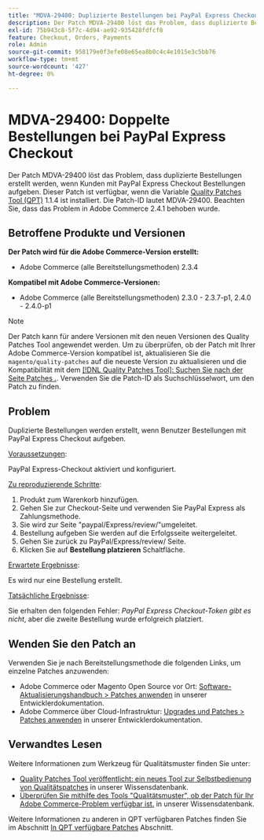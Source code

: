 ```yaml
---
title: "MDVA-29400: Duplizierte Bestellungen bei PayPal Express Checkout"
description: Der Patch MDVA-29400 löst das Problem, dass duplizierte Bestellungen erstellt werden, wenn Kunden mit PayPal Express Checkout Bestellungen aufgeben. Dieser Patch ist verfügbar, wenn das [Quality Patches Tool (QPT)](/help/announcements/adobe-commerce-announcements/magento-quality-patches-released-new-tool-to-self-serve-quality-patches.md) 1.1.4 installiert ist. Die Patch-ID lautet MDVA-29400. Beachten Sie, dass das Problem in Adobe Commerce 2.4.1 behoben wurde.
exl-id: 75b943c8-5f7c-4d94-ae92-935428fdfcf8
feature: Checkout, Orders, Payments
role: Admin
source-git-commit: 958179e0f3efe08e65ea8b0c4c4e1015e3c5bb76
workflow-type: tm+mt
source-wordcount: '427'
ht-degree: 0%

---
```


# MDVA-29400: Doppelte Bestellungen bei PayPal Express Checkout

Der Patch MDVA-29400 löst das Problem, dass duplizierte Bestellungen erstellt werden, wenn Kunden mit PayPal Express Checkout Bestellungen aufgeben. Dieser Patch ist verfügbar, wenn die Variable [Quality Patches Tool (QPT)](/help/announcements/adobe-commerce-announcements/magento-quality-patches-released-new-tool-to-self-serve-quality-patches.md) 1.1.4 ist installiert. Die Patch-ID lautet MDVA-29400. Beachten Sie, dass das Problem in Adobe Commerce 2.4.1 behoben wurde.

## Betroffene Produkte und Versionen

**Der Patch wird für die Adobe Commerce-Version erstellt:**

* Adobe Commerce (alle Bereitstellungsmethoden) 2.3.4

**Kompatibel mit Adobe Commerce-Versionen:**

* Adobe Commerce (alle Bereitstellungsmethoden) 2.3.0 - 2.3.7-p1, 2.4.0 - 2.4.0-p1

>[!NOTE]
>
>Der Patch kann für andere Versionen mit den neuen Versionen des Quality Patches Tool angewendet werden. Um zu überprüfen, ob der Patch mit Ihrer Adobe Commerce-Version kompatibel ist, aktualisieren Sie die `magento/quality-patches` auf die neueste Version zu aktualisieren und die Kompatibilität mit dem [[!DNL Quality Patches Tool]: Suchen Sie nach der Seite Patches .](https://devdocs.magento.com/quality-patches/tool.html#patch-grid). Verwenden Sie die Patch-ID als Suchschlüsselwort, um den Patch zu finden.

## Problem

Duplizierte Bestellungen werden erstellt, wenn Benutzer Bestellungen mit PayPal Express Checkout aufgeben.

<u>Voraussetzungen</u>:

PayPal Express-Checkout aktiviert und konfiguriert.

<u>Zu reproduzierende Schritte</u>:

1. Produkt zum Warenkorb hinzufügen.
1. Gehen Sie zur Checkout-Seite und verwenden Sie PayPal Express als Zahlungsmethode.
1. Sie wird zur Seite &quot;paypal/Express/review/&quot;umgeleitet.
1. Bestellung aufgeben Sie werden auf die Erfolgsseite weitergeleitet.
1. Gehen Sie zurück zu PayPal/Express/review/ Seite.
1. Klicken Sie auf **Bestellung platzieren** Schaltfläche.

<u>Erwartete Ergebnisse</u>:

Es wird nur eine Bestellung erstellt.

<u>Tatsächliche Ergebnisse</u>:

Sie erhalten den folgenden Fehler: *PayPal Express Checkout-Token gibt es nicht*, aber die zweite Bestellung wurde erfolgreich platziert.

## Wenden Sie den Patch an

Verwenden Sie je nach Bereitstellungsmethode die folgenden Links, um einzelne Patches anzuwenden:

* Adobe Commerce oder Magento Open Source vor Ort: [Software-Aktualisierungshandbuch > Patches anwenden](https://devdocs.magento.com/guides/v2.4/comp-mgr/patching/mqp.html) in unserer Entwicklerdokumentation.
* Adobe Commerce über Cloud-Infrastruktur: [Upgrades und Patches > Patches anwenden](https://devdocs.magento.com/cloud/project/project-patch.html) in unserer Entwicklerdokumentation.

## Verwandtes Lesen

Weitere Informationen zum Werkzeug für Qualitätsmuster finden Sie unter:

* [Quality Patches Tool veröffentlicht: ein neues Tool zur Selbstbedienung von Qualitätspatches](/help/announcements/adobe-commerce-announcements/magento-quality-patches-released-new-tool-to-self-serve-quality-patches.md) in unserer Wissensdatenbank.
* [Überprüfen Sie mithilfe des Tools &quot;Qualitätsmuster&quot;, ob der Patch für Ihr Adobe Commerce-Problem verfügbar ist.](/help/support-tools/patches-available-in-qpt-tool/check-patch-for-magento-issue-with-magento-quality-patches.md) in unserer Wissensdatenbank.

Weitere Informationen zu anderen in QPT verfügbaren Patches finden Sie im Abschnitt [In QPT verfügbare Patches](https://support.magento.com/hc/en-us/sections/360010506631-Patches-available-in-MQP-tool-) Abschnitt.
